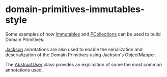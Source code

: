 # domain-primitives-immutables-style
Some examples of how [Immutables](http://immutables.org) and [PCollections](http://pcollections.org) can be used to build Domain Primitives.

[Jackson](https://github.com/FasterXML/jackson) annotations are also used to enable the serialization and deserialization of the Domain Primitives using Jackson's ObjectMapper. 

The [AbstractUser](https://github.com/ruri-watt/domain-primitives-immutables-style/blob/master/src/main/java/se/rwatt/example/domain/primitives/AbstractUser.java) class provides an explination of some the most common annotations used.
